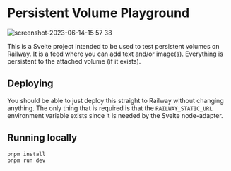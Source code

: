 # Persistent Volume Playground

![screenshot-2023-06-14-15 57 38](https://github.com/railwayapp/persistent-volume-playground/assets/3044853/61140a03-2050-4432-aff0-7cbf24906710)

This is a Svelte project intended to be used to test persistent volumes on Railway. It is a feed where you can add text and/or image(s). Everything is persistent to the attached volume (if it exists).

## Deploying

You should be able to just deploy this straight to Railway without changing anything. The only thing that is required is that the `RAILWAY_STATIC_URL` environment variable exists since it is needed by the Svelte node-adapter.

## Running locally

```bash
pnpm install
pnpm run dev
```
